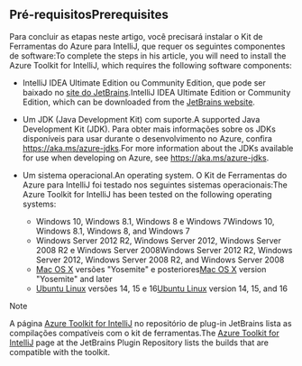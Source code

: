 ## <a name="prerequisites"></a><span data-ttu-id="29216-101">Pré-requisitos</span><span class="sxs-lookup"><span data-stu-id="29216-101">Prerequisites</span></span>
<span data-ttu-id="29216-102">Para concluir as etapas neste artigo, você precisará instalar o Kit de Ferramentas do Azure para IntelliJ, que requer os seguintes componentes de software:</span><span class="sxs-lookup"><span data-stu-id="29216-102">To complete the steps in his article, you will need to install the Azure Toolkit for IntelliJ, which requires the following software components:</span></span>

* <span data-ttu-id="29216-103">IntelliJ IDEA Ultimate Edition ou Community Edition, que pode ser baixado no [site do JetBrains](https://www.jetbrains.com/idea/download/).</span><span class="sxs-lookup"><span data-stu-id="29216-103">IntelliJ IDEA Ultimate Edition or Community Edition, which can be downloaded from the [JetBrains website](https://www.jetbrains.com/idea/download/).</span></span>
* <span data-ttu-id="29216-104">Um JDK (Java Development Kit) com suporte.</span><span class="sxs-lookup"><span data-stu-id="29216-104">A supported Java Development Kit (JDK).</span></span> <span data-ttu-id="29216-105">Para obter mais informações sobre os JDKs disponíveis para usar durante o desenvolvimento no Azure, confira <https://aka.ms/azure-jdks>.</span><span class="sxs-lookup"><span data-stu-id="29216-105">For more information about the JDKs available for use when developing on Azure, see <https://aka.ms/azure-jdks>.</span></span>
* <span data-ttu-id="29216-106">Um sistema operacional.</span><span class="sxs-lookup"><span data-stu-id="29216-106">An operating system.</span></span> <span data-ttu-id="29216-107">O Kit de Ferramentas do Azure para IntelliJ foi testado nos seguintes sistemas operacionais:</span><span class="sxs-lookup"><span data-stu-id="29216-107">The Azure Toolkit for IntelliJ has been tested on the following operating systems:</span></span>
  
  * <span data-ttu-id="29216-108">Windows 10, Windows 8.1, Windows 8 e Windows 7</span><span class="sxs-lookup"><span data-stu-id="29216-108">Windows 10, Windows 8.1, Windows 8, and Windows 7</span></span>
  * <span data-ttu-id="29216-109">Windows Server 2012 R2, Windows Server 2012, Windows Server 2008 R2 e Windows Server 2008</span><span class="sxs-lookup"><span data-stu-id="29216-109">Windows Server 2012 R2, Windows Server 2012, Windows Server 2008 R2, and Windows Server 2008</span></span>
  * <span data-ttu-id="29216-110">[Mac OS X](http://www.apple.com/osx) versões "Yosemite" e posteriores</span><span class="sxs-lookup"><span data-stu-id="29216-110">[Mac OS X](http://www.apple.com/osx) version "Yosemite" and later</span></span>
  * <span data-ttu-id="29216-111">[Ubuntu Linux](http://www.ubuntu.com) versões 14, 15 e 16</span><span class="sxs-lookup"><span data-stu-id="29216-111">[Ubuntu Linux](http://www.ubuntu.com) version 14, 15, and 16</span></span>

> [!NOTE]
> 
> <span data-ttu-id="29216-112">A página [Azure Toolkit for IntelliJ](https://plugins.jetbrains.com/plugin/8053) no repositório de plug-in JetBrains lista as compilações compatíveis com o kit de ferramentas.</span><span class="sxs-lookup"><span data-stu-id="29216-112">The [Azure Toolkit for IntelliJ](https://plugins.jetbrains.com/plugin/8053) page at the JetBrains Plugin Repository lists the builds that are compatible with the toolkit.</span></span>
> 

<!--
> [!IMPORTANT]
> 
> If you are using the Azure Toolkit for IntelliJ on Windows, the toolkit requires installing the Azure SDK 2.9.6 or later in order to use the Azure emulator. You have two options for installing the Azure SDK:
> 
> * You can download and install the Azure SDK by using the [Web Platform Installer (WebPI)](http://go.microsoft.com/fwlink/?LinkID=252838).
> * If you do not have the Azure SDK installed when you create your first Azure deployment project, you will be prompted to automatically download install the requisite version of the Azure SDK.
> 
> Note that the Azure SDK is only required on Windows.
> 
-->
